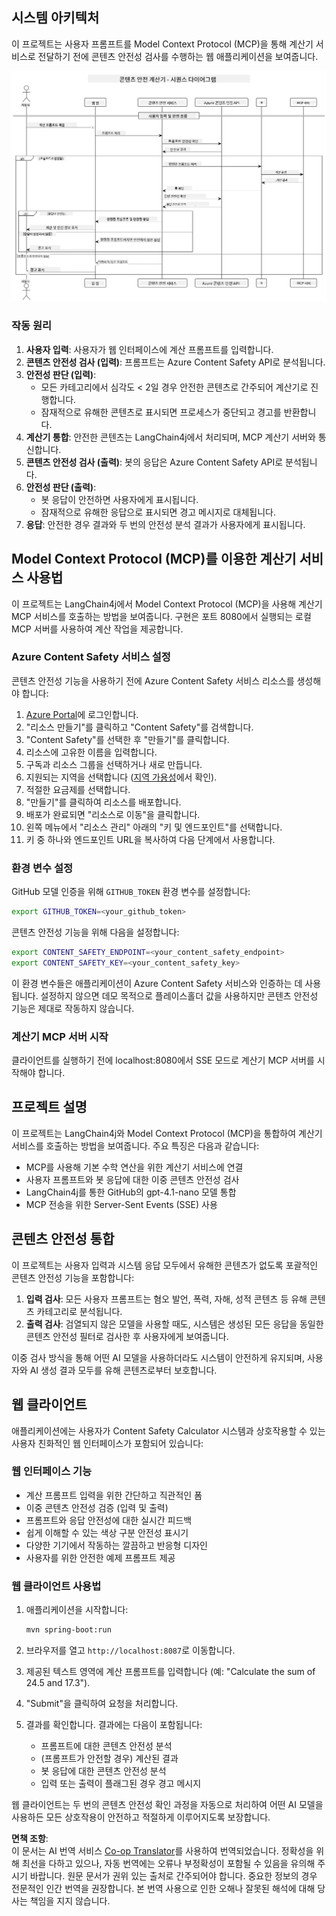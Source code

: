 <!--
CO_OP_TRANSLATOR_METADATA:
{
  "original_hash": "e5ea5e7582f70008ea9bec3b3820f20a",
  "translation_date": "2025-05-16T15:38:51+00:00",
  "source_file": "04-PracticalImplementation/samples/java/containerapp/README.md",
  "language_code": "ko"
}
-->
## 시스템 아키텍처

이 프로젝트는 사용자 프롬프트를 Model Context Protocol (MCP)을 통해 계산기 서비스로 전달하기 전에 콘텐츠 안전성 검사를 수행하는 웹 애플리케이션을 보여줍니다.

![System Architecture Diagram](../../../../../../translated_images/plant.b079fed84e945b7c2978993a16163bb53f0517cfe3548d2e442ff40d619ba4b4.ko.png)

### 작동 원리

1. **사용자 입력**: 사용자가 웹 인터페이스에 계산 프롬프트를 입력합니다.
2. **콘텐츠 안전성 검사 (입력)**: 프롬프트는 Azure Content Safety API로 분석됩니다.
3. **안전성 판단 (입력)**:
   - 모든 카테고리에서 심각도 < 2일 경우 안전한 콘텐츠로 간주되어 계산기로 진행합니다.
   - 잠재적으로 유해한 콘텐츠로 표시되면 프로세스가 중단되고 경고를 반환합니다.
4. **계산기 통합**: 안전한 콘텐츠는 LangChain4j에서 처리되며, MCP 계산기 서버와 통신합니다.
5. **콘텐츠 안전성 검사 (출력)**: 봇의 응답은 Azure Content Safety API로 분석됩니다.
6. **안전성 판단 (출력)**:
   - 봇 응답이 안전하면 사용자에게 표시됩니다.
   - 잠재적으로 유해한 응답으로 표시되면 경고 메시지로 대체됩니다.
7. **응답**: 안전한 경우 결과와 두 번의 안전성 분석 결과가 사용자에게 표시됩니다.

## Model Context Protocol (MCP)를 이용한 계산기 서비스 사용법

이 프로젝트는 LangChain4j에서 Model Context Protocol (MCP)을 사용해 계산기 MCP 서비스를 호출하는 방법을 보여줍니다. 구현은 포트 8080에서 실행되는 로컬 MCP 서버를 사용하여 계산 작업을 제공합니다.

### Azure Content Safety 서비스 설정

콘텐츠 안전성 기능을 사용하기 전에 Azure Content Safety 서비스 리소스를 생성해야 합니다:

1. [Azure Portal](https://portal.azure.com)에 로그인합니다.
2. "리소스 만들기"를 클릭하고 "Content Safety"를 검색합니다.
3. "Content Safety"를 선택한 후 "만들기"를 클릭합니다.
4. 리소스에 고유한 이름을 입력합니다.
5. 구독과 리소스 그룹을 선택하거나 새로 만듭니다.
6. 지원되는 지역을 선택합니다 ([지역 가용성](https://azure.microsoft.com/en-us/global-infrastructure/services/?products=cognitive-services)에서 확인).
7. 적절한 요금제를 선택합니다.
8. "만들기"를 클릭하여 리소스를 배포합니다.
9. 배포가 완료되면 "리소스로 이동"을 클릭합니다.
10. 왼쪽 메뉴에서 "리소스 관리" 아래의 "키 및 엔드포인트"를 선택합니다.
11. 키 중 하나와 엔드포인트 URL을 복사하여 다음 단계에서 사용합니다.

### 환경 변수 설정

GitHub 모델 인증을 위해 `GITHUB_TOKEN` 환경 변수를 설정합니다:
```sh
export GITHUB_TOKEN=<your_github_token>
```

콘텐츠 안전성 기능을 위해 다음을 설정합니다:
```sh
export CONTENT_SAFETY_ENDPOINT=<your_content_safety_endpoint>
export CONTENT_SAFETY_KEY=<your_content_safety_key>
```

이 환경 변수들은 애플리케이션이 Azure Content Safety 서비스와 인증하는 데 사용됩니다. 설정하지 않으면 데모 목적으로 플레이스홀더 값을 사용하지만 콘텐츠 안전성 기능은 제대로 작동하지 않습니다.

### 계산기 MCP 서버 시작

클라이언트를 실행하기 전에 localhost:8080에서 SSE 모드로 계산기 MCP 서버를 시작해야 합니다.

## 프로젝트 설명

이 프로젝트는 LangChain4j와 Model Context Protocol (MCP)을 통합하여 계산기 서비스를 호출하는 방법을 보여줍니다. 주요 특징은 다음과 같습니다:

- MCP를 사용해 기본 수학 연산을 위한 계산기 서비스에 연결
- 사용자 프롬프트와 봇 응답에 대한 이중 콘텐츠 안전성 검사
- LangChain4j를 통한 GitHub의 gpt-4.1-nano 모델 통합
- MCP 전송을 위한 Server-Sent Events (SSE) 사용

## 콘텐츠 안전성 통합

이 프로젝트는 사용자 입력과 시스템 응답 모두에서 유해한 콘텐츠가 없도록 포괄적인 콘텐츠 안전성 기능을 포함합니다:

1. **입력 검사**: 모든 사용자 프롬프트는 혐오 발언, 폭력, 자해, 성적 콘텐츠 등 유해 콘텐츠 카테고리로 분석됩니다.
2. **출력 검사**: 검열되지 않은 모델을 사용할 때도, 시스템은 생성된 모든 응답을 동일한 콘텐츠 안전성 필터로 검사한 후 사용자에게 보여줍니다.

이중 검사 방식을 통해 어떤 AI 모델을 사용하더라도 시스템이 안전하게 유지되며, 사용자와 AI 생성 결과 모두를 유해 콘텐츠로부터 보호합니다.

## 웹 클라이언트

애플리케이션에는 사용자가 Content Safety Calculator 시스템과 상호작용할 수 있는 사용자 친화적인 웹 인터페이스가 포함되어 있습니다:

### 웹 인터페이스 기능

- 계산 프롬프트 입력을 위한 간단하고 직관적인 폼
- 이중 콘텐츠 안전성 검증 (입력 및 출력)
- 프롬프트와 응답 안전성에 대한 실시간 피드백
- 쉽게 이해할 수 있는 색상 구분 안전성 표시기
- 다양한 기기에서 작동하는 깔끔하고 반응형 디자인
- 사용자를 위한 안전한 예제 프롬프트 제공

### 웹 클라이언트 사용법

1. 애플리케이션을 시작합니다:
   ```sh
   mvn spring-boot:run
   ```

2. 브라우저를 열고 `http://localhost:8087`로 이동합니다.

3. 제공된 텍스트 영역에 계산 프롬프트를 입력합니다 (예: "Calculate the sum of 24.5 and 17.3").

4. "Submit"을 클릭하여 요청을 처리합니다.

5. 결과를 확인합니다. 결과에는 다음이 포함됩니다:
   - 프롬프트에 대한 콘텐츠 안전성 분석
   - (프롬프트가 안전할 경우) 계산된 결과
   - 봇 응답에 대한 콘텐츠 안전성 분석
   - 입력 또는 출력이 플래그된 경우 경고 메시지

웹 클라이언트는 두 번의 콘텐츠 안전성 확인 과정을 자동으로 처리하여 어떤 AI 모델을 사용하든 모든 상호작용이 안전하고 적절하게 이루어지도록 보장합니다.

**면책 조항**:  
이 문서는 AI 번역 서비스 [Co-op Translator](https://github.com/Azure/co-op-translator)를 사용하여 번역되었습니다. 정확성을 위해 최선을 다하고 있으나, 자동 번역에는 오류나 부정확성이 포함될 수 있음을 유의해 주시기 바랍니다. 원문 문서가 권위 있는 출처로 간주되어야 합니다. 중요한 정보의 경우 전문적인 인간 번역을 권장합니다. 본 번역 사용으로 인한 오해나 잘못된 해석에 대해 당사는 책임을 지지 않습니다.